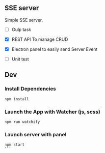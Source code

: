 ## SSE server

Simple SSE server.

- [ ] Gulp task
- [X] REST API To manage CRUD
- [X] Electron panel to easily send Server Event
- [ ] Unit test


## Dev

### Install Dependencies

```sh
npm install
```

### Launch the App with Watcher (js, scss)

```sh
npm run watchify
```

### Launch server with panel
````sh
npm start
```
